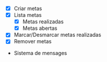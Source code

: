 - [x] Criar metas
- [x] Lista metas
    - [x] Metas realizadas
    - [x] Metas abertas
- [x] Marcar/Desmarcar metas realizadas
- [x] Remover metas
- Sistema de mensages